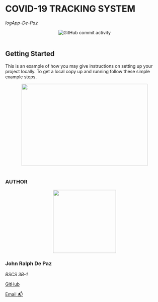 <!-- NAME -->

# COVID-19 TRACKING SYSTEM
*logApp-De-Paz*

<div align="center">
  <img alt="GitHub commit activity" src="https://img.shields.io/github/commit-activity/w/RalphDePaz/logApp-De-Paz?label=Commits&logo=github&logoColor=green&style=for-    the-badge"> 
</div>
<br>  


<!-- DESCRIPTION -->
## Getting Started

This is an example of how you may give instructions on setting up your project locally.
To get a local copy up and running follow these simple example steps.
<br> 



<!-- VISUAL   -->
<div align="center">
    <img src="https://media.giphy.com/media/dVuyBgq2z5gVBkFtDc/giphy.gif" width="400" height="260" style="display: block; margin: 0 auto""> 
</div>
<br>


<!--INSTALLATION -->
                                                                                                                                         
                                                                                                                                          
<!-- PROFILE   -->                                                                                                                                         

### AUTHOR
                                                                                                                                       
<div align="left">
    <img src="https://scontent.fmnl13-1.fna.fbcdn.net/v/t39.30808-6/270772910_2085853528243775_5726229684246422638_n.jpg?_nc_cat=105&ccb=1-7&_nc_sid=09cbfe&_nc_eui2=AeEcABL7t8-tQVL0A17FhjCO6r98w66wdubqv3zDrrB25jdgPRV5Oj2Ui9kB8Ng7ZZhq9ejDGgEw7ywIwP8wbEmj&_nc_ohc=sAIGzMY57HsAX8oU-yc&_nc_ht=scontent.fmnl13-1.fna&oh=00_AfDYypJ7CotBLxPcT1xZso3LdqP5IcL9PJlj7Xm9rgzlRA&oe=636C837A"
         width="200" height="200" style="display: block; margin: 0 auto""> 
</div>
 
<div align="left"> 
  
### John Ralph De Paz
                                                                                                                                  
*BSCS 3B-1*                                                                                                                                 

[GitHub ](https://github.com/RalphDePaz)

[Email 📬](mailto:202080468@psu.palawan.edu.ph)
  
</div>










